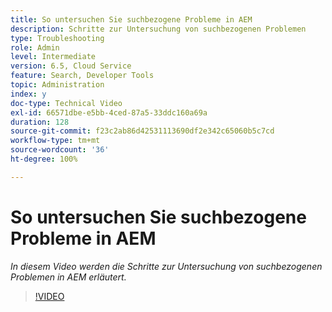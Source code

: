 ```yaml
---
title: So untersuchen Sie suchbezogene Probleme in AEM
description: Schritte zur Untersuchung von suchbezogenen Problemen
type: Troubleshooting
role: Admin
level: Intermediate
version: 6.5, Cloud Service
feature: Search, Developer Tools
topic: Administration
index: y
doc-type: Technical Video
exl-id: 66571dbe-e5bb-4ced-87a5-33ddc160a69a
duration: 128
source-git-commit: f23c2ab86d42531113690df2e342c65060b5c7cd
workflow-type: tm+mt
source-wordcount: '36'
ht-degree: 100%

---
```


# So untersuchen Sie suchbezogene Probleme in AEM

*In diesem Video werden die Schritte zur Untersuchung von suchbezogenen Problemen in AEM erläutert.*

>[!VIDEO](https://video.tv.adobe.com/v/335467?quality=12&learn=on)
